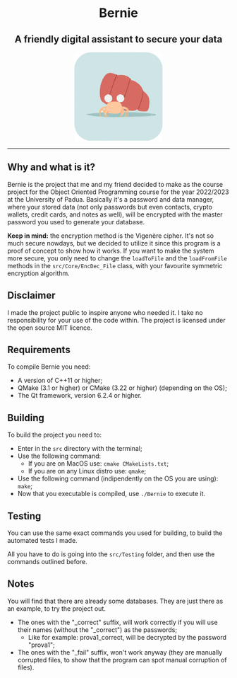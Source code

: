 <h1 align="center">Bernie</h1>
<h2 align="center">A friendly digital assistant to secure your data</h2>
<p align="center">
    <img src="src/Savings/Assets/App_Logo.png" style="width:auto;height:200px">
</p>
<hr/>

## Why and what is it?
Bernie is the project that me and my friend decided to make as the course project for the Object Oriented Programming course for the year 2022/2023 at the University of Padua.
Basically it's a password and data manager, where your stored data (not only passwords but even contacts, crypto wallets, credit cards, and notes as well), will be encrypted with the master password you used to generate your database.

**Keep in mind:** the encryption method is the Vigenère cipher. It's not so much secure nowdays, but we decided to utilize it since this program is a proof of concept to show how it works. If you want to make the system more secure, you only need to change the `loadToFile` and the `loadFromFile` methods in the `src/Core/EncDec_File` class, with your favourite symmetric encryption algorithm.

## Disclaimer
I made the project public to inspire anyone who needed it. I take no responsibility for your use of the code within.
The project is licensed under the open source MIT licence.

## Requirements
To compile Bernie you need:
- A version of C++11 or higher;
- QMake (3.1 or higher) or CMake (3.22 or higher) (depending on the OS);
- The Qt framework, version 6.2.4 or higher.

## Building
To build the project you need to:
- Enter in the `src` directory with the terminal;
- Use the following command:
  - If you are on MacOS use: `cmake CMakeLists.txt`;
  - If you are on any Linux distro use: `qmake`;
- Use the following command (indipendently on the OS you are using): `make`;
- Now that you executable is compiled, use `./Bernie` to execute it.

## Testing
You can use the same exact commands you used for building, to build the automated tests I made.

All you have to do is going into the `src/Testing` folder, and then use the commands outlined before.

## Notes
You will find that there are already some databases. They are just there as an example, to try the project out.
- The ones with the "_correct" suffix, will work correctly if you will use their names (without the "_correct") as the passwords;
  - Like for example: prova1_correct, will be decrypted by the password "prova1";
- The ones with the "_fail" suffix, won't work anyway (they are manually corrupted files, to show that the program can spot manual corruption of files).
